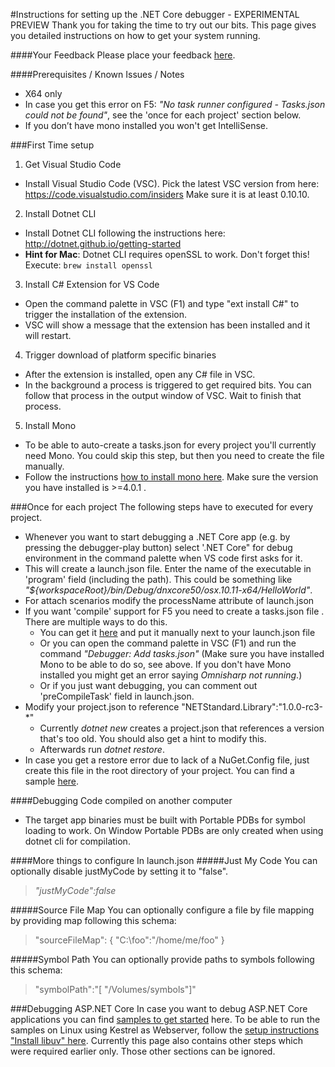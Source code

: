 ﻿#Instructions for setting up the .NET Core debugger - EXPERIMENTAL PREVIEW
Thank you for taking the time to try out our bits. 
This page gives you detailed instructions on how to get your system running. 

####Your Feedback​
Please place your feedback [here](https://github.com/OmniSharp/omnisharp-vscode/issues). 

####Prerequisites / Known Issues / Notes
* X64 only
* In case you get this error on F5: *"No task runner configured -  Tasks.json could not be found"*, see the 'once for each project' section below. 
* If you don’t have mono installed you won't get IntelliSense. 

###First Time setup
1. Get Visual Studio Code
 * Install Visual Studio Code (VSC). Pick the latest VSC version from here: https://code.visualstudio.com/insiders Make sure it is at least 0.10.10.       
2. Install Dotnet CLI
 * Install Dotnet CLI following the instructions here:  http://dotnet.github.io/getting-started  
 * **Hint for Mac**: Dotnet CLI requires openSSL to work. Don't forget this! Execute: `brew install openssl`
3. Install C# Extension for VS Code
 * Open the command palette in VSC (F1) and type "ext install C#" to trigger the installation of the extension.
 * VSC will show a message that the extension has been installed and it will restart. 
4. Trigger download of platform specific binaries
 * After the extension is installed, open any C# file in VSC. 
 * In the background a process is triggered to get required bits. You can follow that process in the output window of VSC. Wait to finish that process.
5. Install Mono 
 * To be able to auto-create a tasks.json for every project you'll currently need Mono. You could skip this step, but then you need to create the file manually.
 * Follow the instructions [how to install mono here](http://www.mono-project.com/docs/getting-started/install/). Make sure the version you have installed is >=4.0.1 .


###Once for each project
The following steps have to executed for every project. 
* Whenever you want to start debugging a .NET Core app (e.g. by pressing the debugger-play button) select '.NET Core"  for debug environment in the command palette when VS code first asks for it. 
* This will create a launch.json file. Enter the name of the executable in 'program' field (including the path). This could be something like *"${workspaceRoot}/bin/Debug/dnxcore50/osx.10.11-x64/HelloWorld"*. 
* For attach scenarios modify the processName attribute of launch.json
* If you want 'compile' support for F5 you need to create a tasks.json file . There are multiple ways to do this.
  * You can get it [here](https://github.com/OmniSharp/omnisharp-vscode/blob/dev/template-tasks.json) and put it manually next to your launch.json file 
  * Or you can open the command palette in VSC (F1) and run the command *"Debugger: Add tasks.json"* (Make sure you have installed Mono to be able to do so, see above. If you don't have Mono installed you might get an error saying *Omnisharp not running*.)
  * Or if you just want debugging, you can comment out 'preCompileTask' field​ in launch.json.
* Modify your project.json to reference "NETStandard.Library":"1.0.0-rc3-*"
   * Currently *dotnet new* creates a project.json that references a version that's too old. You should also get a hint to modify this.
   * Afterwards run *dotnet restore*.
* In case you get a restore error due to lack of a NuGet.Config file, just create this file in the root directory of your project. You can find a sample [here](https://github.com/Microsoft/MIEngine/blob/abeebec39221c654bd69a0d2bcadca6a4a0d0392/tools/InstallToVSCode/CLRDependencies/NuGet.Config). 

####Debugging Code compiled on another computer
* The target app binaries must be built with Portable PDBs for symbol loading to work. On Window Portable PDBs are only created when using dotnet cli for compilation.

####More things to configure In launch.json
#####Just My Code
You can optionally disable justMyCode by setting it to "false".
>*"justMyCode":false*

#####Source File Map
You can optionally configure a file by file mapping by providing map following this schema:

>"sourceFileMap":  {
    "C:\foo":"/home/me/foo"
    }

#####Symbol Path
You can optionally provide paths to symbols following this schema:
>"symbolPath":"[ \"/Volumes/symbols\"]"


###Debugging ASP.NET Core
In case you want to debug ASP.NET Core applications you can find [samples to get started](https://github.com/caslan/cli-samples) here. 
To be able to run the samples on Linux using Kestrel as Webserver, follow the [setup instructions "Install libuv" here](http://docs.asp.net/en/latest/getting-started/installing-on-linux.html#install-libuv). 
Currently this page also contains other steps which were required earlier only. Those other sections can be ignored. 